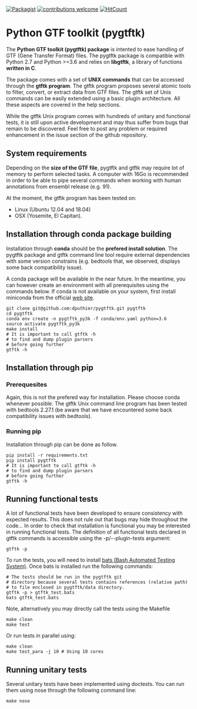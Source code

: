[![Packagist](https://img.shields.io/packagist/l/doctrine/orm.svg)](https://github.com/dputhier/pygtftk) [![contributions welcome](https://img.shields.io/badge/contributions-welcome-brightgreen.svg?style=flat)](https://github.com/dputhier/pygtftk/issues) [![HitCount](http://hits.dwyl.com/dputhier/pygtftk.svg)](http://hits.dwyl.com/dputhier/pygtftk)


# Python GTF toolkit (pygtftk)


The **Python GTF toolkit (pygtftk) package** is intented to ease handling of GTF (Gene Transfer Format) files. The pygtftk package is compatible with Python 2.7 and Python >=3.6 and relies on **libgtftk**, a library of functions **written in C**. 

The package comes with a set of **UNIX commands** that can be accessed through the **gtftk  program**. The gtftk program proposes several atomic tools to filter, convert, or extract data from GTF files. The gtftk set of Unix commands can be easily extended using a basic plugin architecture. All these aspects are covered in the help sections.

While the gtftk Unix program comes with hundreds of unitary and functional tests, it is still upon  active development and may thus suffer from bugs that remain to be discovered. Feel free to post any problem or required enhancement in the issue section of the github repository. 

## System requirements

Depending on the **size of the GTF file**, pygtftk and gtftk may require lot of memory to perform selected tasks. A computer with 16Go is recommended in order to be able to pipe several commands when working with human annotations from ensembl release (e.g. 91).

At the moment, the gtftk program has been tested on:

- Linux (Ubuntu 12.04 and 18.04)
- OSX (Yosemite, El Capitan).


## Installation through conda package building

Installation through **conda** should be the **prefered install solution**. The pygtftk package and gtftk command line tool require external dependencies with some version constrains (e.g. bedtools that, we observed, displays some back compatibility issue).

A conda package will be available in the near future. In the meantime, you can however create an environment with all prerequisites using the commands below.
If conda is not available on your system, first install miniconda from the official [web site](http://conda.pydata.org/miniconda.html).

    git clone git@github.com:dputhier/pygtftk.git pygtftk
    cd pygtftk
    conda env create -n pygtftk_py3k -f conda/env.yaml python=3.6
    source activate pygtftk_py3k
    make install
    # It is important to call gtftk -h
    # to find and dump plugin parsers
    # before going further
    gtftk -h 

## Installation through pip 

### Prerequesites
 
Again, this is not the prefered way for installation. Please choose conda whenever possible. The gtftk Unix command line program has been tested with bedtools 2.27.1 (be aware that we have encountered some back compatibility issues with bedtools).

### Running pip 

Installation through pip can be done as follow.

    pip install -r requirements.txt
    pip install pygtftk
    # It is important to call gtftk -h
    # to find and dump plugin parsers
    # before going further
    gtftk -h     

## Running functional tests

A lot of functional tests have been developed to ensure consistency with expected results. This does not rule out that bugs may hide throughout the code... In order to check that installation is functional you may be interested in running functional tests. The definition of all functional tests declared in  gtftk commands is accessible using the -p/--plugin-tests argument:

    gtftk -p

To run the tests, you will need to install [bats (Bash Automated Testing System)](https://github.com/sstephenson/bats). Once bats is installed run the following commands:

    # The tests should be run in the pygtftk git
    # directory because several tests contains references (relative path)
    # to file enclosed in pygtftk/data directory.
    gtftk -p > gtftk_test.bats
    bats gtftk_test.bats

Note, alternatively you may directly call the tests using the Makefile
    
    make clean
    make test

Or run tests in parallel using:

    make clean
    make test_para -j 10 # Using 10 cores
        
## Running unitary tests

Several unitary tests have been implemented using doctests. You can run them using nose through the following command line:

    make nose
